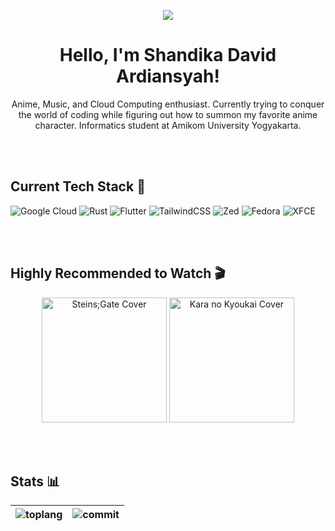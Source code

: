 <p align="center">
  <img src="https://media1.tenor.com/m/KaC-WmAcx30AAAAd/ao-no-hako-blue-box.gif">
</p>

<h1 align="center">Hello, I'm Shandika David Ardiansyah!</h1>
<p align="center">Anime, Music, and Cloud Computing enthusiast. Currently trying to conquer the world of coding while figuring out how to summon my favorite anime character. Informatics student at Amikom University Yogyakarta.</p>
<br>

<br>

## Current Tech Stack 🚀
![Google Cloud](https://img.shields.io/badge/GoogleCloud-%234285F4.svg?style=for-the-badge&logo=google-cloud&logoColor=white)
![Rust](https://img.shields.io/badge/rust-%23000000.svg?style=for-the-badge&logo=rust&logoColor=white)
![Flutter](https://img.shields.io/badge/Flutter-%2302569B.svg?style=for-the-badge&logo=Flutter&logoColor=white)
![TailwindCSS](https://img.shields.io/badge/tailwindcss-%2338B2AC.svg?style=for-the-badge&logo=tailwind-css&logoColor=white)
![Zed](https://img.shields.io/badge/zedindustries-084CCF.svg?style=for-the-badge&logo=zedindustries&logoColor=white)
![Fedora](https://img.shields.io/badge/Fedora-294172?style=for-the-badge&logo=fedora&logoColor=white)
![XFCE](https://img.shields.io/badge/XFCE-%232284F2.svg?style=for-the-badge&logo=xfce&logoColor=white)

<br>
<br>

## Highly Recommended to Watch 🎬
<p align="center">
  <img src="https://cdn.myanimelist.net/images/anime/1935/127974.jpg" width="200" alt="Steins;Gate Cover">
  <img src="https://cdn.myanimelist.net/images/anime/12/21741.jpg" width="200" alt="Kara no Kyoukai Cover">
</p>

<br>
<br>

## Stats 📊
| ![toplang](https://github-readme-stats.vercel.app/api/top-langs/?username=shandikadav&theme=tokyonight&layout=compact) | ![commit](https://github-readme-streak-stats.herokuapp.com/?user=shandikadav&theme=tokyonight&layout=compact) |
| ---- | ---- |









